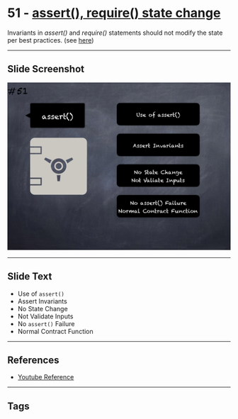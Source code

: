# 51 - [assert(), require() state change](assert(),%20require()%20state%20change.md)
Invariants in _assert()_ and _require()_ statements should not modify the state per best practices. (see [here](https://swcregistry.io/docs/SWC-110))

___
## Slide Screenshot
![051.png](../../images/pitfalls_and_best_practices101/051.png)
___
## Slide Text
- Use of `assert()`
- Assert Invariants
- No State Change
- Not Validate Inputs
- No `assert()` Failure
- Normal Contract Function
___
## References
- [Youtube Reference](https://youtu.be/YVewx1xVROE?t=1014)
___
## Tags